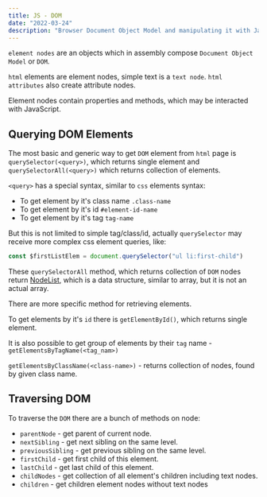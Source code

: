 ```yaml
---
title: JS - DOM
date: "2022-03-24"
description: "Browser Document Object Model and manipulating it with JavaScript"
---
```


`element nodes` are an objects which in assembly compose `Document Object Model` or `DOM`.

`html` elements are element nodes, simple text is a `text node`. `html attributes` also create
attribute nodes.

Element nodes contain properties and methods, which may be interacted with JavaScript.

## Querying DOM Elements

The most basic and generic way to get `DOM` element from `html` page is `querySelector(<query>)`,
which returns single element and `querySelectorAll(<query>)` which returns collection of elements.

`<query>` has a special syntax, similar to `css` elements syntax:

- To get element by it's class name `.class-name`
- To get element by it's id `#element-id-name`
- To get element by it's tag `tag-name`

But this is not limited to simple tag/class/id, actually `querySelector` may receive more complex
css element queries, like:

```js
const $firstListElem = document.querySelector("ul li:first-child")
```

These `querySelectorAll` method, which returns collection of `DOM` nodes return [NodeList](https://developer.mozilla.org/en-US/docs/Web/API/NodeList), which is a data structure, similar to array, but it is not an actual array.

There are more specific method for retrieving elements.

To get elements by it's `id` there is `getElementById()`, which returns single element.

It is also possible to get group of elements by their `tag` name - `getElementsByTagName(<tag_nam>)`

`getElementsByClassName(<class-name>)` - returns collection of nodes, found by given class name.

## Traversing DOM

To traverse the `DOM` there are a bunch of methods on node:

- `parentNode` - get parent of current node.
- `nextSibling` - get next sibling on the same level.
- `previousSibling` - get previous sibling on the same level.
- `firstChild` - get first child of this element.
- `lastChild` - get last child of this element.
- `childNodes` - get collection of all element's children including text nodes.
- `children` - get children element nodes without text nodes


